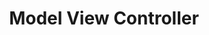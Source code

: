 ---
title: Model View Controller
permalink: /patterns/strukturmuster/modelviewcontroller
sidebar:
    nav: strukturmuster
---